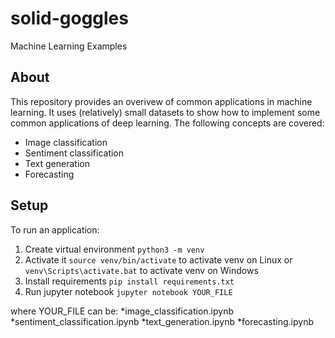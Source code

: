 # solid-goggles
Machine Learning Examples

## About
This repository provides an overivew of common applications in machine learning. It uses (relatively) small datasets to show how to implement some common applications of deep learning. The following concepts are covered:
* Image classification
* Sentiment classification
* Text generation
* Forecasting

## Setup
To run an application:

1. Create virtual environment
```python3 -m venv```
2. Activate it
```source venv/bin/activate``` to activate venv on Linux or  ```venv\Scripts\activate.bat``` to activate venv on Windows
3. Install  requirements
```pip install requirements.txt```
4. Run jupyter notebook
```jupyter notebook YOUR_FILE```

where YOUR_FILE can be:
*image_classification.ipynb
*sentiment_classification.ipynb
*text_generation.ipynb
*forecasting.ipynb
